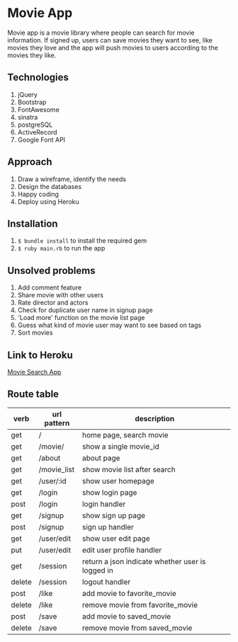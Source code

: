 # Movie App
Movie app is a movie library where people can search for movie information. If signed up, users can save movies they want to see, like movies they love and the app will push movies to users according to the movies they like. 

## Technologies
1. jQuery
2. Bootstrap
3. FontAwesome
4. sinatra
5. postgreSQL
6. ActiveRecord
7. Google Font API

## Approach
1. Draw a wireframe, identify the needs
2. Design the databases
3. Happy coding
4. Deploy using Heroku

## Installation
1. `$ bundle install` to install the required gem
2. `$ ruby main.rb` to run the app

## Unsolved problems
1. Add comment feature
2. Share movie with other users
4. Rate director and actors
5. Check for duplicate user name in signup page
6. 'Load more' function on the movie list page
7. Guess what kind of movie user may want to see based on tags
8. Sort movies

## Link to Heroku
[Movie Search App](https://pure-everglades-64611.herokuapp.com/)

## Route table

verb  | url pattern | description            
------|-------------|------------
get   | /           | home page, search movie
get   | /movie/     | show a single movie_id
get   | /about      | about page
get   | /movie_list | show movie list after search
get   | /user/:id   | show user homepage
get   | /login      | show login page
post  | /login      | login handler
get   | /signup     | show sign up page
post  | /signup     | sign up handler
get   | /user/edit  | show user edit page
put   | /user/edit  | edit user profile handler
get   | /session    | return a json indicate whether user is logged in
delete| /session    | logout handler
post  | /like       | add movie to favorite_movie
delete| /like       | remove movie from favorite_movie
post  | /save       | add movie to saved_movie
delete| /save       | remove movie from saved_movie
